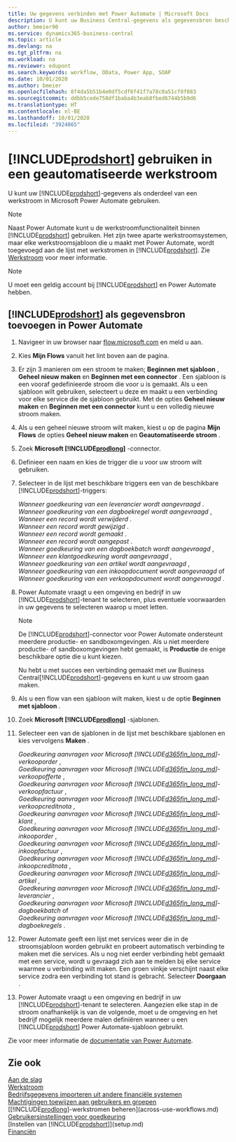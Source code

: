 ```yaml
---
title: Uw gegevens verbinden met Power Automate | Microsoft Docs
description: U kunt uw Business Central-gegevens als gegevensbron beschikbaar maken en een OData-URL van uw webservices opgeven om een geautomatiseerde werkstroom te maken.
author: bmeier90
ms.service: dynamics365-business-central
ms.topic: article
ms.devlang: na
ms.tgt_pltfrm: na
ms.workload: na
ms.reviewer: edupont
ms.search.keywords: workflow, OData, Power App, SOAP
ms.date: 10/01/2020
ms.author: bmeier
ms.openlocfilehash: 8f4da5b51b4e0df5cdf6f41f7a78c0a51cf0f083
ms.sourcegitcommit: ddbb5cede750df1baba4b3eab8fbed6744b5b9d6
ms.translationtype: HT
ms.contentlocale: nl-BE
ms.lasthandoff: 10/01/2020
ms.locfileid: "3924865"
---
```

# <a name="using-prodshort-in-an-automated-workflow"></a>[!INCLUDE[prodshort](includes/prodshort.md)] gebruiken in een geautomatiseerde werkstroom

U kunt uw [!INCLUDE[prodshort](includes/prodshort.md)]-gegevens als onderdeel van een werkstroom in Microsoft Power Automate gebruiken.

> [!NOTE]
> Naast Power Automate kunt u de werkstroomfunctionaliteit binnen [!INCLUDE[prodshort](includes/prodshort.md)] gebruiken. Het zijn twee aparte werkstroomsystemen, maar elke werkstroomsjabloon die u maakt met Power Automate, wordt toegevoegd aan de lijst met werkstromen in [!INCLUDE[prodshort](includes/prodshort.md)]. Zie [Werkstroom](across-workflow.md) voor meer informatie.  

> [!NOTE]  
> U moet een geldig account bij [!INCLUDE[prodshort](includes/prodshort.md)] en Power Automate hebben.  

## <a name="to-add-prodshort-as-a-data-source-in-power-automate"></a>[!INCLUDE[prodshort](includes/prodshort.md)] als gegevensbron toevoegen in Power Automate

1. Navigeer in uw browser naar [flow.microsoft.com](https://flow.microsoft.com) en meld u aan.
2. Kies **Mijn Flows** vanuit het lint boven aan de pagina.
3. Er zijn 3 manieren om een stroom te maken; **Beginnen met sjabloon** , **Geheel nieuw maken** en **Beginnen met een connector** . Een sjabloon is een vooraf gedefinieerde stroom die voor u is gemaakt. Als u een sjabloon wilt gebruiken, selecteert u deze en maakt u een verbinding voor elke service die de sjabloon gebruikt. Met de opties **Geheel nieuw maken** en **Beginnen met een connector** kunt u een volledig nieuwe stroom maken.
4. Als u een geheel nieuwe stroom wilt maken, kiest u op de pagina **Mijn Flows** de opties **Geheel nieuw maken** en **Geautomatiseerde stroom** .
5. Zoek **Microsoft [!INCLUDE[prodlong](includes/prodlong.md)]** -connector.
6. Definieer een naam en kies de trigger die u voor uw stroom wilt gebruiken.
7. Selecteer in de lijst met beschikbare triggers een van de beschikbare [!INCLUDE[prodshort](includes/prodshort.md)]-triggers:  

    *Wanneer goedkeuring van een leverancier wordt aangevraagd* .  
    *Wanneer goedkeuring van een dagboekregel wordt aangevraagd* ,  
    *Wanneer een record wordt verwijderd* .  
    *Wanneer een record wordt gewijzigd* .  
    *Wanneer een record wordt gemaakt* .  
    *Wanneer een record wordt aangepast* .  
    *Wanneer goedkeuring van een dagboekbatch wordt aangevraagd* ,  
    *Wanneer een klantgoedkeuring wordt aangevraagd* ,  
    *Wanneer goedkeuring van een artikel wordt aangevraagd* ,  
    *Wanneer goedkeuring van een inkoopdocument wordt aangevraagd* of  
    *Wanneer goedkeuring van een verkoopdocument wordt aangevraagd* .

8. Power Automate vraagt u een omgeving en bedrijf in uw [!INCLUDE[prodshort](includes/prodshort.md)]-tenant te selecteren, plus eventuele voorwaarden in uw gegevens te selecteren waarop u moet letten.

    > [!NOTE]
    > De [!INCLUDE[prodshort](includes/prodshort.md)]-connector voor Power Automate ondersteunt meerdere productie- en sandboxomgevingen. Als u niet meerdere productie- of sandboxomgevingen hebt gemaakt, is **Productie** de enige beschikbare optie die u kunt kiezen.  

    Nu hebt u met succes een verbinding gemaakt met uw Business Central[!INCLUDE[prodshort](includes/prodshort.md)]-gegevens en kunt u uw stroom gaan maken.

9. Als u een flow van een sjabloon wilt maken, kiest u de optie **Beginnen met sjabloon** .
10. Zoek **Microsoft [!INCLUDE[prodlong](includes/prodlong.md)]** -sjablonen.
11. Selecteer een van de sjablonen in de lijst met beschikbare sjablonen en kies vervolgens **Maken** .  

    *Goedkeuring aanvragen voor Microsoft [!INCLUDE[d365fin_long_md](includes/d365fin_long_md.md)]-verkooporder* ,  
    *Goedkeuring aanvragen voor Microsoft [!INCLUDE[d365fin_long_md](includes/d365fin_long_md.md)]-verkoopofferte* ,  
    *Goedkeuring aanvragen voor Microsoft [!INCLUDE[d365fin_long_md](includes/d365fin_long_md.md)]-verkoopfactuur* ,  
    *Goedkeuring aanvragen voor Microsoft [!INCLUDE[d365fin_long_md](includes/d365fin_long_md.md)]-verkoopcreditnota* ,  
    *Goedkeuring aanvragen voor Microsoft [!INCLUDE[d365fin_long_md](includes/d365fin_long_md.md)]-klant* ,  
    *Goedkeuring aanvragen voor Microsoft [!INCLUDE[d365fin_long_md](includes/d365fin_long_md.md)]-inkooporder* ,  
    *Goedkeuring aanvragen voor Microsoft [!INCLUDE[d365fin_long_md](includes/d365fin_long_md.md)]-inkoopfactuur* ,  
    *Goedkeuring aanvragen voor Microsoft [!INCLUDE[d365fin_long_md](includes/d365fin_long_md.md)]-inkoopcreditnota* ,  
    *Goedkeuring aanvragen voor Microsoft [!INCLUDE[d365fin_long_md](includes/d365fin_long_md.md)]-artikel* ,  
    *Goedkeuring aanvragen voor Microsoft [!INCLUDE[d365fin_long_md](includes/d365fin_long_md.md)]-leverancier* ,  
    *Goedkeuring aanvragen voor Microsoft [!INCLUDE[d365fin_long_md](includes/d365fin_long_md.md)]-dagboekbatch* of    
    *Goedkeuring aanvragen voor Microsoft [!INCLUDE[d365fin_long_md](includes/d365fin_long_md.md)]-dagboekregels* .  
12. Power Automate geeft een lijst met services weer die in de stroomsjabloon worden gebruikt en probeert automatisch verbinding te maken met die services. Als u nog niet eerder verbinding hebt gemaakt met een service, wordt u gevraagd zich aan te melden bij elke service waarmee u verbinding wilt maken. Een groen vinkje verschijnt naast elke service zodra een verbinding tot stand is gebracht. Selecteer **Doorgaan** .
13. Power Automate vraagt u een omgeving en bedrijf in uw [!INCLUDE[prodshort](includes/prodshort.md)]-tenant te selecteren. Aangezien elke stap in de stroom onafhankelijk is van de volgende, moet u de omgeving en het bedrijf mogelijk meerdere malen definiëren wanneer u een [!INCLUDE[prodshort](includes/prodshort.md)] Power Automate-sjabloon gebruikt.

Zie voor meer informatie de [documentatie van Power Automate](/power-automate/getting-started).

## <a name="see-also"></a>Zie ook

[Aan de slag](product-get-started.md)  
[Werkstroom](across-workflow.md)  
[Bedrijfsgegevens importeren uit andere financiële systemen](across-import-data-configuration-packages.md)  
[Machtigingen toewijzen aan gebruikers en groepen](ui-define-granular-permissions.md)  
[[!INCLUDE[prodlong](includes/prodlong.md)]-werkstromen beheren](across-use-workflows.md)  
[Gebruikersinstellingen voor goedkeuring](across-how-to-set-up-approval-users.md)  
[Instellen van [!INCLUDE[prodshort](includes/prodshort.md)]](setup.md)  
[Financiën](finance.md)  
